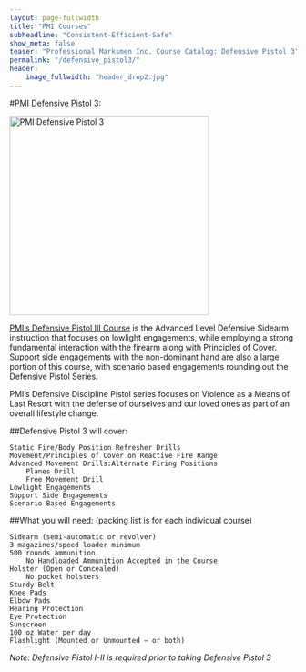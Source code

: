 ```yaml
---
layout: page-fullwidth
title: "PMI Courses"
subheadline: "Consistent-Efficient-Safe"
show_meta: false
teaser: "Professional Marksmen Inc. Course Catalog: Defensive Pistol 3"
permalink: "/defensive_pistol3/"
header:
    image_fullwidth: "header_drop2.jpg"
---
```



#PMI Defensive Pistol 3:

<a href="https://store.professionalmarksmen.com/index.php?l=product_detail&p=5" target="_blank"><img src="http://professionalmarksmen.com/images/defpist3.jpg" alt="PMI Defensive Pistol 3" style="width:350px;height:350px;">


[PMI’s Defensive Pistol III Course][3] is the Advanced Level Defensive Sidearm instruction that focuses on lowlight engagements, while employing a strong fundamental interaction with the firearm along with Principles of Cover. Support side engagements with the non-dominant hand are also a large portion of this course, with scenario based engagements rounding out the Defensive Pistol Series.

PMI’s Defensive Discipline Pistol series focuses on Violence as a Means of Last Resort with the defense of ourselves and our loved ones as part of an overall lifestyle change.

##Defensive Pistol 3 will cover:

    Static Fire/Body Position Refresher Drills
    Movement/Principles of Cover on Reactive Fire Range
    Advanced Movement Drills:Alternate Firing Positions
        Planes Drill
        Free Movement Drill
    Lowlight Engagements
    Support Side Engagements
    Scenario Based Engagements



##What you will need:  (packing list is for each individual course)

    Sidearm (semi-automatic or revolver)
    3 magazines/speed loader minimum
    500 rounds ammunition
        No Handloaded Ammunition Accepted in the Course
    Holster (Open or Concealed)
        No pocket holsters
    Sturdy Belt
    Knee Pads
    Elbow Pads
    Hearing Protection
    Eye Protection
    Sunscreen
    100 oz Water per day
    Flashlight (Mounted or Unmounted – or both)

*Note: Defensive Pistol I-II is required prior to taking Defensive Pistol 3*


 [1]: https://store.professionalmarksmen.com/index.php?l=product_detail&p=1
 [2]: https://store.professionalmarksmen.com/index.php?l=product_detail&p=4
 [3]: https://store.professionalmarksmen.com/index.php?l=product_detail&p=5
 [4]: #
 [5]: #
 [6]: #
 [7]: #
 [8]: #
 [9]: #
 [10]: #